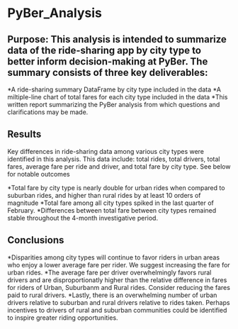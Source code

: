 # PyBer_Analysis

## Purpose: This analysis is intended to summarize data of the ride-sharing app by city type to better inform decision-making at PyBer. The summary consists of three key deliverables:

  *A ride-sharing summary DataFrame by city type included in the data
  *A miltiple-line chart of total fares for each city type included in the data
  *This written report summarizing the PyBer analysis from which questions and clarifications may be made.
  
## Results

  Key differences in ride-sharing data among various city types were identified in this analysis. This data include: total rides, total drivers, total fares, average fare per ride and driver, and total fare by city type. See below for notable outcomes
  
  *Total fare by city type is nearly double for urban rides when compared to suburban rides, and higher than rural rides by at least 10 orders of magnitude
  *Total fare among all city types spiked in the last quarter of February.
  *Differences between total fare between city types remained stable throughout the 4-month investigative period.
  
## Conclusions

  *Disparities among city types will continue to favor riders in urban areas who enjoy a lower average fare per rider. We suggest increasing the fare for urban rides.
  *The average fare per driver overwhelmingly favors rural drivers and are disproportionatly higher than the relative difference in fares for riders of Urban, Suburbanm and Rural rides. Consider reducing the fares paid to rural drivers.
  *Lastly, there is an overwhelming number of urban drivers relative to suburban and rural drivers relative to rides taken. Perhaps incentives to drivers of rural and suburban communities could be identified to inspire greater riding opportunities.
